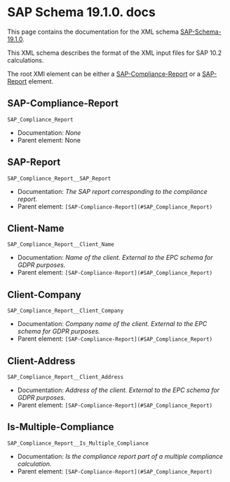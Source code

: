 # SAP Schema 19.1.0. docs

This page contains the documentation for the XML schema [SAP-Schema-19.1.0](https://github.com/communitiesuk/epb-register-api/tree/master/api/schemas/xml/SAP-Schema-19.1.0/SAP).

This XML schema describes the format of the XML input files for SAP 10.2 calculations.

The root XMl element can be either a [SAP-Compliance-Report](#SAP_Compliance_Report) or a [SAP-Report](#SAP_Compliance_Report__SAP_Report) element.

## <a name="SAP_Compliance_Report"></a>SAP-Compliance-Report

`SAP_Compliance_Report`

- Documentation: *None*
- Parent element: None
## <a name="SAP_Compliance_Report__SAP_Report"></a>SAP-Report

`SAP_Compliance_Report__SAP_Report`

- Documentation: *The SAP report corresponding to the compliance report.*
- Parent element: `[SAP-Compliance-Report](#SAP_Compliance_Report)`
## <a name="SAP_Compliance_Report__Client_Name"></a>Client-Name

`SAP_Compliance_Report__Client_Name`

- Documentation: *Name of the client. External to the EPC schema for GDPR purposes.*
- Parent element: `[SAP-Compliance-Report](#SAP_Compliance_Report)`
## <a name="SAP_Compliance_Report__Client_Company"></a>Client-Company

`SAP_Compliance_Report__Client_Company`

- Documentation: *Company name of the client. External to the EPC schema for GDPR purposes.*
- Parent element: `[SAP-Compliance-Report](#SAP_Compliance_Report)`
## <a name="SAP_Compliance_Report__Client_Address"></a>Client-Address

`SAP_Compliance_Report__Client_Address`

- Documentation: *Address of the client. External to the EPC schema for GDPR purposes.*
- Parent element: `[SAP-Compliance-Report](#SAP_Compliance_Report)`
## <a name="SAP_Compliance_Report__Is_Multiple_Compliance"></a>Is-Multiple-Compliance

`SAP_Compliance_Report__Is_Multiple_Compliance`

- Documentation: *Is the compliance report part of a multiple compliance calculation.*
- Parent element: `[SAP-Compliance-Report](#SAP_Compliance_Report)`

